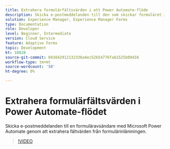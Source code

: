 ```yaml
---
title: Extrahera formulärfältsvärden i ett Power Automate-flöde
description: Skicka e-postmeddelanden till den som skickar formuläret i ett Microsoft Power Automate-arbetsflöde
solution: Experience Manager, Experience Manager Forms
type: Documentation
role: Developer
level: Beginner, Intermediate
version: Cloud Service
feature: Adaptive Forms
topic: Development
kt: 10828
source-git-commit: 043842912132336a4ec52b54776fab1525b09d16
workflow-type: tm+mt
source-wordcount: '50'
ht-degree: 0%

---
```


# Extrahera formulärfältsvärden i Power Automate-flödet

Skicka e-postmeddelanden till en formuläravsändare med Microsoft Power Automate genom att extrahera fältvärden från formulärinlämningen.

>[!VIDEO](https://video.tv.adobe.com/v/345957/?quality=12&learn=on)
